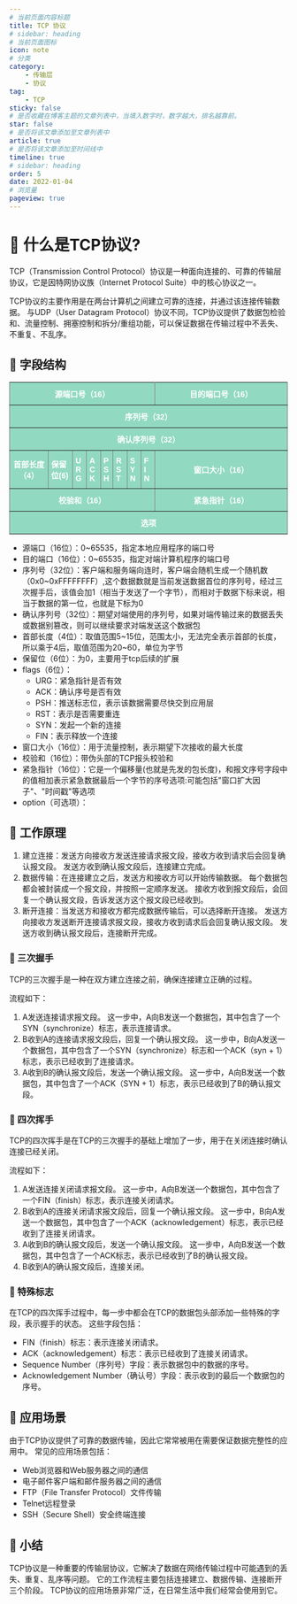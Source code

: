 ```yaml
---
# 当前页面内容标题
title: TCP 协议
# sidebar: heading
# 当前页面图标
icon: note
# 分类
category:
    - 传输层
    - 协议
tag:
    - TCP
sticky: false
# 是否收藏在博客主题的文章列表中，当填入数字时，数字越大，排名越靠前。
star: false
# 是否将该文章添加至文章列表中
article: true
# 是否将该文章添加至时间线中
timeline: true
# sidebar: heading
order: 5
date: 2022-01-04
# 浏览量
pageview: true
---
```


# 📖 什么是TCP协议?

TCP（Transmission Control Protocol）协议是一种面向连接的、可靠的传输层协议，它是因特网协议族（Internet Protocol Suite）中的核心协议之一。

TCP协议的主要作用是在两台计算机之间建立可靠的连接，并通过该连接传输数据。 与UDP（User Datagram Protocol）协议不同，TCP协议提供了数据包检验和、流量控制、拥塞控制和拆分/重组功能，可以保证数据在传输过程中不丢失、不重复、不乱序。

## 📑 字段结构

<style type="text/css">
.tg  {border-collapse:collapse;border-spacing:0;margin:0px auto;}
.tg td{border-color:black;border-style:solid;border-width:1px;font-family:Arial, sans-serif;font-size:14px;
  overflow:hidden;padding:10px 5px;word-break:normal;}
.tg th{border-color:black;border-style:solid;border-width:1px;font-family:Arial, sans-serif;font-size:14px;
  font-weight:normal;overflow:hidden;padding:10px 5px;word-break:normal;}
.tg .tg-ixsl{background-color:#92d9c2;border-color:inherit;color:#ffffff;font-weight:bold;text-align:center;vertical-align:middle}
.tg .tg-m5b7{background-color:#92d9c2;border-color:inherit;color:#ffffff;font-weight:bold;text-align:left;vertical-align:middle}
</style>
<table class="tg" style="undefined;table-layout: fixed; width: 100%">
<colgroup text-align="center">
<col style="width: 74px">
<col style="width: 47px">
<col style="width: 26px">
<col style="width: 26px">
<col style="width: 23px">
<col style="width: 26px">
<col style="width: 26px">
<col style="width: 26px">
<col style="width: 273px">
</colgroup>
<tbody>
  <tr >
      <td class="tg-ixsl" colspan="8"><center>源端口号（16）</center></td>
    <td class="tg-ixsl"><center>目的端口号（16）</center></td>
  </tr>
  <tr>
    <td class="tg-ixsl" colspan="9"><center>序列号（32）</center></td>
  </tr>
  <tr>
  	<td class="tg-ixsl" colspan="9"><center>确认序列号（32）</center></td>
  </tr>
  <tr>
    <td class="tg-m5b7"><center>首部长度<br>   （4）</center></td>
    <td class="tg-m5b7">保留位(6)</td>
    <td class="tg-m5b7">U<br>R<br>G</td>
    <td class="tg-m5b7">A<br>C<br>K</td>
    <td class="tg-m5b7">P<br>S<br>H</td>
    <td class="tg-m5b7">R<br>S<br>T</td>
    <td class="tg-m5b7">S<br>Y<br>N</td>
    <td class="tg-m5b7">F<br>I<br>N</td>
    <td class="tg-ixsl"><center>窗口大小（16）</center></td>
  </tr>
  <tr>
      <td class="tg-ixsl" colspan="8"><center>校验和（16）</center></td>
      <td class="tg-ixsl"><center>紧急指针（16）</center></td>
  </tr>
  <tr>
      <td class="tg-ixsl" colspan="9"><center>选项</center></td>
  </tr>
</tbody>
</table>

- 源端口（16位）：0~65535，指定本地应用程序的端口号
- 目的端口（16位）：0~65535，指定对端计算机程序的端口号
- 序列号（32位）：客户端和服务端向连时，客户端会随机生成一个随机数（0x0~0xFFFFFFFF）,这个数据数就是当前发送数据首位的序列号，经过三次握手后，该值会加1（相当于发送了一个字节），而相对于数据下标来说，相当于数据的第一位，也就是下标为0
- 确认序列号（32位）：期望对端使用的序列号，如果对端传输过来的数据丢失或数据别篡改，则可以继续要求对端发送这个数据包
- 首部长度（4位）：取值范围5~15位，范围太小，无法完全表示首部的长度，所以乘于4后，取值范围为20~60，单位为字节
- 保留位（6位）：为0，主要用于tcp后续的扩展
- flags（6位）：
  - URG：紧急指针是否有效
  - ACK：确认序号是否有效
  - PSH：推送标志位，表示该数据需要尽快交到应用层
  - RST：表示是否需要重连
  - SYN：发起一个新的连接
  - FIN：表示释放一个连接
- 窗口大小（16位）：用于流量控制，表示期望下次接收的最大长度
- 校验和（16位）：带伪头部的TCP报头校验和
- 紧急指针（16位）：它是一个偏移量(也就是先发的包长度)，和报文序号字段中的值相加表示紧急数据最后一个字节的序号选项:可能包括"窗口扩大因子"、"时间戳"等选项
- option（可选项）：

## 📑 工作原理

1. 建立连接：发送方向接收方发送连接请求报文段，接收方收到请求后会回复确认报文段。 发送方收到确认报文段后，连接建立完成。
2. 数据传输：在连接建立之后，发送方和接收方可以开始传输数据。 每个数据包都会被封装成一个报文段，并按照一定顺序发送。 接收方收到报文段后，会回复一个确认报文段，告诉发送方这个报文段已经收到。
3. 断开连接：当发送方和接收方都完成数据传输后，可以选择断开连接。 发送方向接收方发送断开连接请求报文段，接收方收到请求后会回复确认报文段。 发送方收到确认报文段后，连接断开完成。

### 📑 三次握手

TCP的三次握手是一种在双方建立连接之前，确保连接建立正确的过程。

流程如下：

1. A发送连接请求报文段。 这一步中，A向B发送一个数据包，其中包含了一个SYN（synchronize）标志，表示连接请求。
2. B收到A的连接请求报文段后，回复一个确认报文段。 这一步中，B向A发送一个数据包，其中包含了一个SYN（synchronize）标志和一个ACK（syn + 1）标志，表示已经收到了连接请求。
3. A收到B的确认报文段后，发送一个确认报文段。 这一步中，A向B发送一个数据包，其中包含了一个ACK（SYN + 1）标志，表示已经收到了B的确认报文段。

### 📑 四次挥手

TCP的四次挥手是在TCP的三次握手的基础上增加了一步，用于在关闭连接时确认连接已经关闭。

流程如下：

1. A发送连接关闭请求报文段。 这一步中，A向B发送一个数据包，其中包含了一个FIN（finish）标志，表示连接关闭请求。
2. B收到A的连接关闭请求报文段后，回复一个确认报文段。 这一步中，B向A发送一个数据包，其中包含了一个ACK（acknowledgement）标志，表示已经收到了连接关闭请求。
3. A收到B的确认报文段后，发送一个确认报文段。 这一步中，A向B发送一个数据包，其中包含了一个ACK标志，表示已经收到了B的确认报文段。
4. B收到A的确认报文段后，连接关闭。

### 📑 特殊标志

在TCP的四次挥手过程中，每一步中都会在TCP的数据包头部添加一些特殊的字段，表示握手的状态。 这些字段包括：

- FIN（finish）标志：表示连接关闭请求。
- ACK（acknowledgement）标志：表示已经收到了连接关闭请求。
- Sequence Number（序列号）字段：表示数据包中的数据的序号。
- Acknowledgement Number（确认号）字段：表示收到的最后一个数据包的序号。

## 📑 应用场景

由于TCP协议提供了可靠的数据传输，因此它常常被用在需要保证数据完整性的应用中。 常见的应用场景包括：

- Web浏览器和Web服务器之间的通信
- 电子邮件客户端和邮件服务器之间的通信
- FTP（File Transfer Protocol）文件传输
- Telnet远程登录
- SSH（Secure Shell）安全终端连接

## 📑 小结

TCP协议是一种重要的传输层协议，它解决了数据在网络传输过程中可能遇到的丢失、重复、乱序等问题。 它的工作流程主要包括连接建立、数据传输、连接断开三个阶段。 TCP协议的应用场景非常广泛，在日常生活中我们经常会使用到它。